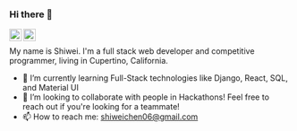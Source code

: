 ### Hi there 👋
<a href="https://www.linkedin.com/in/schen15/">
  <img align="left" alt="Shiwei's Linkedin" width="22px" src="https://raw.githubusercontent.com/peterthehan/peterthehan/master/assets/linkedin.svg" />
</a>

<a href="https://www.instagram.com/shiwei_chen06/">
  <img align="left" alt="Shiwei's Instagram" width="22px" src="https://raw.githubusercontent.com/hussainweb/hussainweb/main/icons/instagram.png" />
</a>

<br/>

My name is Shiwei. I'm a full stack web developer and competitive programmer, living in Cupertino, California. 

- 🌱 I’m currently learning Full-Stack technologies like Django, React, SQL, and Material UI
- 👯 I’m looking to collaborate with people in Hackathons! Feel free to reach out if you're looking for a teammate!
- 📫 How to reach me: shiweichen06@gmail.com
